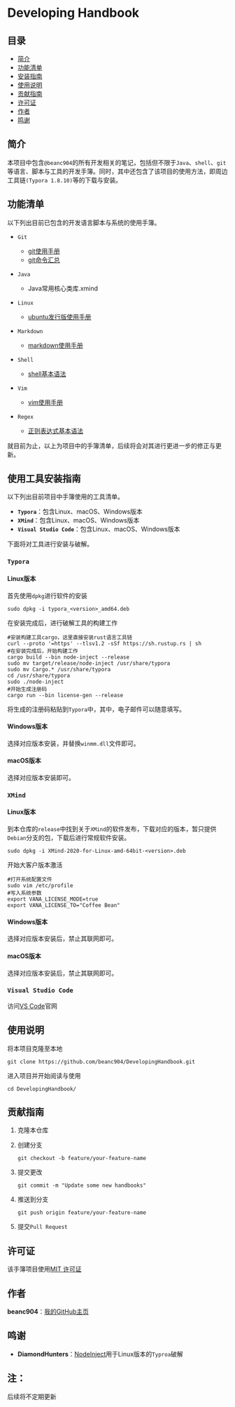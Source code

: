 # Developing Handbook

## 目录

- [简介](#简介)
- [功能清单](#功能清单)
- [安装指南](#使用工具安装指南)
- [使用说明](#使用说明)
- [贡献指南](#贡献指南)
- [许可证](#许可证)
- [作者](#作者)
- [鸣谢](#鸣谢)

## 简介

本项目中包含`@beanc904`的所有开发相关的笔记，包括但不限于`Java`、`shell`、`git`等语言、脚本与工具的开发手簿。同时，其中还包含了该项目的使用方法，即周边工具链`(Typora 1.8.10)`等的下载与安装。

## 功能清单

以下列出目前已包含的开发语言脚本与系统的使用手簿。

- `Git`

  - [git使用手册](/git/git-using-handbook.md)
  - [git命令汇总](/git/git-command-overall.md)

- `Java`

  - Java常用核心类库.xmind

- `Linux`

  - [ubuntu发行版使用手册](/linux/ubuntu-using-handbook.md)

- `Markdown`

  - [markdown使用手册](/markdown/markdown-base-grammar.md)

- `Shell`

  - [shell基本语法](/shell/shell-base-grammar.md)

- `Vim`

  - [vim使用手册](/vim/vim-using-handbook.md)

- `Regex`

  - [正则表达式基本语法](/regex/regex-base-grammar.md)

就目前为止，以上为项目中的手簿清单，后续将会对其进行更进一步的修正与更新。

## 使用工具安装指南

以下列出目前项目中手簿使用的工具清单。

- **`Typora`**：包含Linux、macOS、Windows版本
- **`XMind`**：包含Linux、macOS、Windows版本
- **`Visual Studio Code`**：包含Linux、macOS、Windows版本

下面将对工具进行安装与破解。

### `Typora`

#### Linux版本

首先使用`dpkg`进行软件的安装

```shell
sudo dpkg -i typora_<version>_amd64.deb
```

在安装完成后，进行破解工具的构建工作

```shell
#安装构建工具cargo，这里直接安装rust语言工具链
curl --proto '=https' --tlsv1.2 -sSf https://sh.rustup.rs | sh
#在安装完成后，开始构建工作
cargo build --bin node-inject --release
sudo mv target/release/node-inject /usr/share/typora
sudo mv Cargo.* /usr/share/typora
cd /usr/share/typora
sudo ./node-inject
#开始生成注册码
cargo run --bin license-gen --release
```

将生成的注册码粘贴到`Typora`中，其中，电子邮件可以随意填写。

#### Windows版本

选择对应版本安装，并替换`winmm.dll`文件即可。

#### macOS版本

选择对应版本安装即可。

### `XMind`

#### Linux版本

到本仓库的`release`中找到关于`XMind`的软件发布，下载对应的版本，暂只提供`Debian`分支的包，下载后进行常规软件安装。

```shell
sudo dpkg -i XMind-2020-for-Linux-amd-64bit-<version>.deb
```

开始大客户版本激活

```shell
#打开系统配置文件
sudo vim /etc/profile
#写入系统参数
export VANA_LICENSE_MODE=true
export VANA_LICENSE_TO="Coffee Bean"
```

#### Windows版本

选择对应版本安装后，禁止其联网即可。

#### macOS版本

选择对应版本安装后，禁止其联网即可。

### `Visual Studio Code`

访问[VS Code][1]官网

[1]:https://code.visualstudio.com

## 使用说明

将本项目克隆至本地

```shell
git clone https://github.com/beanc904/DevelopingHandbook.git
```

进入项目并开始阅读与使用

```shell
cd DevelopingHandbook/
```

## 贡献指南

1. 克隆本仓库

2. 创建分支

   ```shell
   git checkout -b feature/your-feature-name
   ```

3. 提交更改

   ```shell
   git commit -m "Update some new handbooks"
   ```

4. 推送到分支

   ```shell
   git push origin feature/your-feature-name
   ```

5. 提交`Pull Request`

## 许可证

该手簿项目使用[MIT 许可证](LICENSE)

## 作者

**beanc904**：[我的GitHub主页](https://github.com/beanc904)

## 鸣谢

- **DiamondHunters**：[NodeInject](https://github.com/DiamondHunters/NodeInject)用于Linux版本的`Typroa`破解

## 注：

后续将不定期更新